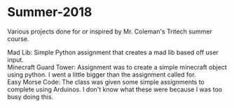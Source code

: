 # Summer-2018
Various projects done for or inspired by Mr. Coleman's Tritech summer course.

Mad Lib: Simple Python assignment that creates a mad lib based off user input.  
Minecraft Guard Tower: Assignment was to create a simple minecraft object using python. I went a little bigger than the assignment called for.  
Easy Morse Code: The class was given some simple assignments to complete using Arduinos. I don't know what these were because I was too busy doing this.  
